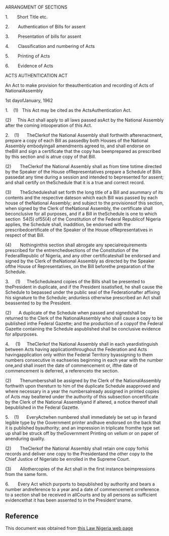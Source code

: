 # 

ARRANGMENT OF SECTIONS

1.       Short Title etc.

2.       Authentication of Bills for assent

3.       Presentation of bills for assent

4.       Classification and numbering of Acts

5.       Printing of Acts

6.       Evidence of Acts

ACTS AUTHENTICATION ACT

An Act to make provision for theauthentication and recording of Acts of NationalAssembly

1st dayofJanuary, 1962

1.    (1)   This Act may be cited as the ActsAuthentication Act.

(2)     This Act shall apply to all laws passed asAct by the National Assembly after the coming intooperation of this Act.

2.    (1)      TheClerkof the National Assembly shall forthwith afterenactment, prepare a copy of each Bill as passedby both Houses of the National Assembly embodyingall amendments agreed to, and shall endorse on theBill and sign a certificate that the copy has beenprepared as prescribed by this section and is atrue copy of that Bill.

(2)       TheClerkof the National Assembly shall as from time totime directed by the Speaker of the House ofRepresentatives prepare a Schedule of Bills passedat any time during a session and intended to bepresented for assent; and shall certify on theSchedule that it is a true and correct record.

(3)       TheScheduleshall set forth the long title of a Bill and asummary of its contents and the respective dateson which each Bill was passed by each house of theNational Assembly; and subject to the provisionsof this section, when signed by the Clerk of theNational Assembly, the certificate shall beconclusive for all purposes, and if a Bill in theSchedule is one to which section  54(5) of55(4) of the Constitution of the Federal Republicof Nigeria applies, the Schedule shall, inaddition, be endorsed with the prescribedcertificate of the Speaker of the House ofRepresentatives in respect of that Bill.

(4)       Nothinginthis section shall abrogate any specialrequirements prescribed for the entrenchedsections of the Constitution of the FederalRepublic of Nigeria, and any other certificateshall be endorsed and signed by the Clerk of theNational Assembly as directed by the Speaker ofthe House of Representatives, on the Bill beforethe preparation of the Schedule.

3.     (1)     TheScheduleand copies of the Bills shall be presented to thePresident in duplicate, and if the President issatisfied, he shall cause the Schedule to bepassed under the public seal of the Federationafter affixing his signature to the Schedule; andunless otherwise prescribed an Act shall beassented to by the President.

(2)      A duplicate of the Schedule when passed and signedshall be returned to the Clerk of the NationalAssembly who shall cause a copy to be published inthe Federal Gazette; and the production of a copyof the Federal Gazette containing the Schedule aspublished shall be conclusive evidence for allpurposes.

4.     (1)     TheClerkof the National Assembly shall in each yeardistinguish between Acts having applicationthroughout the Federation and Acts havingapplication only within the Federal Territory byassigning to them numbers consecutive in eachseries beginning in each year with the number one,and shall insert the date of commencement or, ifthe date of commencement is deferred, a referenceto the section.

(2)       Thenumbersshall be assigned by the Clerk of the NationalAssembly forthwith upon thereturn to him of the duplicate Schedule asapproved and where necessary in a year the numbersalready assigned in printed copies of Acts may bealtered under the authority of this subsection oncertificate by the Clerk of the National Assemblyand if altered, a notice thereof shall bepublished in the Federal Gazette.

5.    (1)      EveryActwhen numbered shall immediately be set up in farand legible type by the Government printer andhave endorsed on the back that it is published byauthority; and an impression in triplicate fromthe type set up shall be struck off by theGovernment Printing on vellum or on paper of anenduring quality.

(2)       TheClerkof the National Assembly shall retain one copy forhis records and deliver one copy to the Presidentand the other copy to the Chief Justice of Nigeriato be enrolled in the Supreme Court.

(3)       Allothercopies of the Act shall in the first instance beimpressions from the same form.

6.       Every Act which purports to bepublished by authority and bears a number andreference to a year and a date of commencement orreference to a section shall be received in allCourts and by all persons as sufficient evidencethat it has been assented to in the President'sname.

## Reference

This document was obtained from [this Law Nigeria web page](http://www.lawnigeria.com/LFN/A/ACTS-AUTHENTICATION-ACT.php)